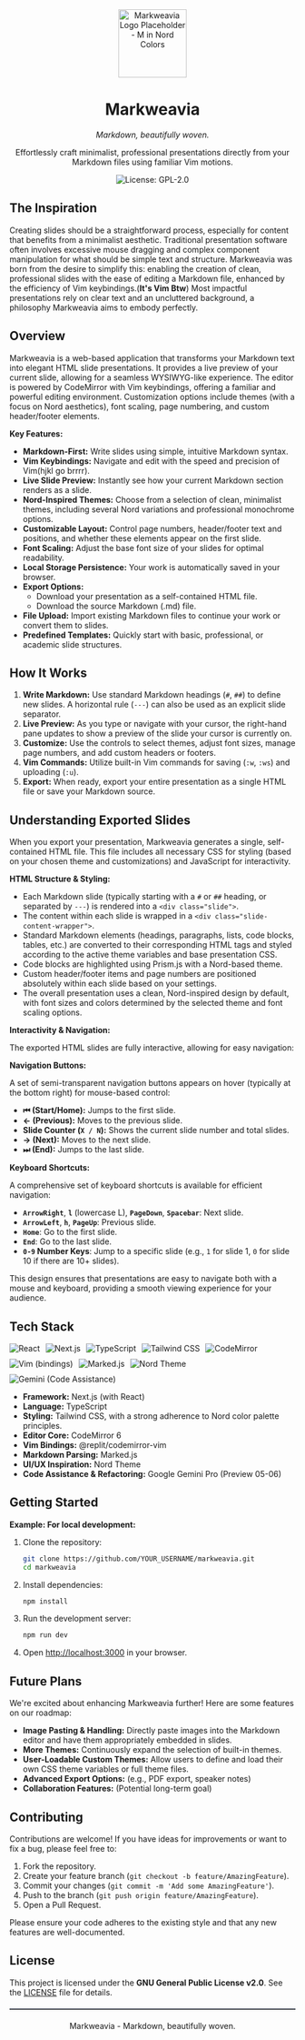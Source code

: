 <div align="center">
  <img src="https://via.placeholder.com/150x150/2E3440/D8DEE9?text=M" alt="Markweavia Logo Placeholder - M in Nord Colors" width="120">
  <h1>Markweavia</h1>
  <p><i>Markdown, beautifully woven.</i></p>
  <p>Effortlessly craft minimalist, professional presentations directly from your Markdown files using familiar Vim motions.</p>

  <p>
    <img src="https://img.shields.io/badge/license-GPL--2.0-blue.svg?style=for-the-badge&logoColor=D8DEE9&color=5E81AC" alt="License: GPL-2.0">
    <!-- Add other badges here: build status, version, etc. -->
    <!-- Example: <img src="https://img.shields.io/github/stars/YOUR_USERNAME/markweavia?style=for-the-badge&logo=github&logoColor=D8DEE9&color=88C0D0" alt="GitHub stars"> -->
    <!-- Example: <img src="https://img.shields.io/github/workflow/status/YOUR_USERNAME/markweavia/CI?style=for-the-badge&logo=githubactions&logoColor=D8DEE9&color=A3BE8C" alt="Build Status"> -->
  </p>
</div>

## The Inspiration

Creating slides should be a straightforward process, especially for content that benefits from a minimalist aesthetic. Traditional presentation software often involves excessive mouse dragging and complex component manipulation for what should be simple text and structure. Markweavia was born from the desire to simplify this: enabling the creation of clean, professional slides with the ease of editing a Markdown file, enhanced by the efficiency of Vim keybindings.(**It's Vim Btw**) Most impactful presentations rely on clear text and an uncluttered background, a philosophy Markweavia aims to embody perfectly.

## Overview

Markweavia is a web-based application that transforms your Markdown text into elegant HTML slide presentations. It provides a live preview of your current slide, allowing for a seamless WYSIWYG-like experience. The editor is powered by CodeMirror with Vim keybindings, offering a familiar and powerful editing environment. Customization options include themes (with a focus on Nord aesthetics), font scaling, page numbering, and custom header/footer elements.

**Key Features:**

*   **Markdown-First:** Write slides using simple, intuitive Markdown syntax.
*   **Vim Keybindings:** Navigate and edit with the speed and precision of Vim(hjkl go brrrr).
*   **Live Slide Preview:** Instantly see how your current Markdown section renders as a slide.
*   **Nord-Inspired Themes:** Choose from a selection of clean, minimalist themes, including several Nord variations and professional monochrome options.
*   **Customizable Layout:** Control page numbers, header/footer text and positions, and whether these elements appear on the first slide.
*   **Font Scaling:** Adjust the base font size of your slides for optimal readability.
*   **Local Storage Persistence:** Your work is automatically saved in your browser.
*   **Export Options:**
    *   Download your presentation as a self-contained HTML file.
    *   Download the source Markdown (.md) file.
*   **File Upload:** Import existing Markdown files to continue your work or convert them to slides.
*   **Predefined Templates:** Quickly start with basic, professional, or academic slide structures.

## How It Works

1.  **Write Markdown:** Use standard Markdown headings (`#`, `##`) to define new slides. A horizontal rule (`---`) can also be used as an explicit slide separator.
2.  **Live Preview:** As you type or navigate with your cursor, the right-hand pane updates to show a preview of the slide your cursor is currently on.
3.  **Customize:** Use the controls to select themes, adjust font sizes, manage page numbers, and add custom headers or footers.
4.  **Vim Commands:** Utilize built-in Vim commands for saving (`:w`, `:ws`) and uploading (`:u`).
5.  **Export:** When ready, export your entire presentation as a single HTML file or save your Markdown source.

## Understanding Exported Slides

When you export your presentation, Markweavia generates a single, self-contained HTML file. This file includes all necessary CSS for styling (based on your chosen theme and customizations) and JavaScript for interactivity.

**HTML Structure & Styling:**

*   Each Markdown slide (typically starting with a `#` or `##` heading, or separated by `---`) is rendered into a `<div class="slide">`.
*   The content within each slide is wrapped in a `<div class="slide-content-wrapper">`.
*   Standard Markdown elements (headings, paragraphs, lists, code blocks, tables, etc.) are converted to their corresponding HTML tags and styled according to the active theme variables and base presentation CSS.
*   Code blocks are highlighted using Prism.js with a Nord-based theme.
*   Custom header/footer items and page numbers are positioned absolutely within each slide based on your settings.
*   The overall presentation uses a clean, Nord-inspired design by default, with font sizes and colors determined by the selected theme and font scaling options.

**Interactivity & Navigation:**

The exported HTML slides are fully interactive, allowing for easy navigation:

**Navigation Buttons:**

A set of semi-transparent navigation buttons appears on hover (typically at the bottom right) for mouse-based control:

*   **⏮ (Start/Home):** Jumps to the first slide.
*   **← (Previous):** Moves to the previous slide.
*   **Slide Counter (`X / N`):** Shows the current slide number and total slides.
*   **→ (Next):** Moves to the next slide.
*   **⏭ (End):** Jumps to the last slide.

**Keyboard Shortcuts:**

A comprehensive set of keyboard shortcuts is available for efficient navigation:

*   **`ArrowRight`**, **`l`** (lowercase L), **`PageDown`**, **`Spacebar`**: Next slide.
*   **`ArrowLeft`**, **`h`**, **`PageUp`**: Previous slide.
*   **`Home`**: Go to the first slide.
*   **`End`**: Go to the last slide.
*   **`0-9` Number Keys**: Jump to a specific slide (e.g., `1` for slide 1, `0` for slide 10 if there are 10+ slides).

This design ensures that presentations are easy to navigate both with a mouse and keyboard, providing a smooth viewing experience for your audience.

## Tech Stack

<div align="left" style="display: flex; flex-wrap: wrap; gap: 10px; align-items: center;">
  <img src="https://img.shields.io/badge/React-20232A?style=for-the-badge&logo=react&logoColor=61DAFB&labelColor=2E3440" alt="React">
  <img src="https://img.shields.io/badge/Next.js-000000?style=for-the-badge&logo=nextdotjs&logoColor=D8DEE9&labelColor=2E3440" alt="Next.js">
  <img src="https://img.shields.io/badge/TypeScript-007ACC?style=for-the-badge&logo=typescript&logoColor=D8DEE9&labelColor=2E3440" alt="TypeScript">
  <img src="https://img.shields.io/badge/Tailwind_CSS-38B2AC?style=for-the-badge&logo=tailwindcss&logoColor=D8DEE9&labelColor=2E3440" alt="Tailwind CSS">
  <img src="https://img.shields.io/badge/CodeMirror-D28A00?style=for-the-badge&logo=codemirror&logoColor=D8DEE9&labelColor=2E3440" alt="CodeMirror">
  <img src="https://img.shields.io/badge/VIM-019733?style=for-the-badge&logo=vim&logoColor=D8DEE9&labelColor=2E3440" alt="Vim (bindings)">
  <img src="https://img.shields.io/badge/Marked.js-333333?style=for-the-badge&logo=markdown&logoColor=D8DEE9&labelColor=2E3440" alt="Marked.js">
  <img src="https://img.shields.io/badge/Nord_Theme-88C0D0?style=for-the-badge&logoColor=2E3440&labelColor=2E3440" alt="Nord Theme">
  <img src="https://img.shields.io/badge/Google_Gemini_Pro-4285F4?style=for-the-badge&logo=google&logoColor=D8DEE9&labelColor=2E3440" alt="Gemini (Code Assistance)">
</div>

*   **Framework:** Next.js (with React)
*   **Language:** TypeScript
*   **Styling:** Tailwind CSS, with a strong adherence to Nord color palette principles.
*   **Editor Core:** CodeMirror 6
*   **Vim Bindings:** @replit/codemirror-vim
*   **Markdown Parsing:** Marked.js
*   **UI/UX Inspiration:** Nord Theme
*   **Code Assistance & Refactoring:** Google Gemini Pro (Preview 05-06)

## Getting Started

**Example: For local development:**

1.  Clone the repository:
    ```bash
    git clone https://github.com/YOUR_USERNAME/markweavia.git
    cd markweavia
    ```
2.  Install dependencies:
    ```bash
    npm install
    ```
3.  Run the development server:
    ```bash
    npm run dev
    ```
4.  Open [http://localhost:3000](http://localhost:3000) in your browser.

## Future Plans

We're excited about enhancing Markweavia further! Here are some features on our roadmap:

*   **Image Pasting & Handling:** Directly paste images into the Markdown editor and have them appropriately embedded in slides.
*   **More Themes:** Continuously expand the selection of built-in themes.
*   **User-Loadable Custom Themes:** Allow users to define and load their own CSS theme variables or full theme files.
*   **Advanced Export Options:** (e.g., PDF export, speaker notes)
*   **Collaboration Features:** (Potential long-term goal)

## Contributing

Contributions are welcome! If you have ideas for improvements or want to fix a bug, please feel free to:

1.  Fork the repository.
2.  Create your feature branch (`git checkout -b feature/AmazingFeature`).
3.  Commit your changes (`git commit -m 'Add some AmazingFeature'`).
4.  Push to the branch (`git push origin feature/AmazingFeature`).
5.  Open a Pull Request.

Please ensure your code adheres to the existing style and that any new features are well-documented.

## License

This project is licensed under the **GNU General Public License v2.0**.
See the [LICENSE](LICENSE) file for details.

<div align="center">
  <hr style="border-top: 1px solid #4C566A; margin: 20px 0;">
  <p>Markweavia - Markdown, beautifully woven.</p>
</div>
